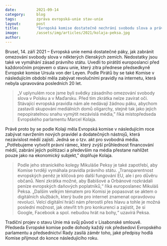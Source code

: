 ```yaml
---
date:         2021-09-14
category:     blog
tags:         zpráva evropská-unie stav-unie
layout:       post
title:        "Evropská komise dostatečně nechrání svobodu slova a právní státy, hodnotí stav unie pirátští europoslanci"
image:        /assets/img/articles/2021/kolaja-peksa.jpg
author:       
---
```


Brusel, 14. září 2021 – Evropská unie nemá dostatečné páky, jak zabránit omezování svobody slova v některých členských zemích. Nedostatky jsou také ve vymáhání zásad právního státu. Uvedli to pirátští europoslanci před každoročním projevem o stavu unie, který zítra přednese předsedkyně Evropské komise Ursula von der Leyen. Podle Pirátů by se také Komise v následujícím období měla zabývat revolučními pravidly na internetu, která nebyla upravována posledních 20 let.

> „V uplynulém roce jsme byli svědky zásadního omezování svobody slova v Polsku a v Maďarsku. Před tím zkrátka nelze zavírat oči. Stávající evropská pravidla nám ale nedávají žádnou páku, abychom zastavili skupování mediálních domů oligarchy, stejně tak jako jejich nepopiratelnou snahu vymýtit nezávislá média,” říká místopředseda Evropského parlamentu Marcel Kolaja. 

Právě proto by se podle Kolaji měla Evropská komise v následujícím roce zabývat navržením nových pravidel a dodatečných nástrojů, která nezávislost médií zajistí. Jedná se o tzv. akt pro svobodná média. „Potřebujeme vytvořit právní rámec, který zvýší průhlednost financování médií, zabrání jejich politizaci a především na média přestane nahlížet pouze jako na ekonomický subjekt,” doplňuje Kolaja. 

> Podle jeho stranického kolegy Mikuláše Peksy je také zapotřebí, aby Komise tvrději vymáhala pravidla právního státu. „Transparentnost evropských peněz je klíčová pro další fungování EU, ale i pro důvěru občanů. Není zkrátka možné, aby Babišové a Orbánové rozkrádali peníze evropských daňových poplatníků,“ říká europoslanec Mikuláš Peksa. „Dalším velkým tématem pro Komisi je popasovat se aktem o digitálních službách, který bude pro internet znamenat opravdovou revoluci. Velcí digitální hráči nám přerostli přes hlavu a tohle je možná poslední možnost, jak otevřít trh pro konkurenci a zajistit, že si Google, Facebook a spol. nebudou hrát na bohy,“ uzavírá Peksa. 

Tradiční projev o stavu Unie má svůj původ v Lisabonské smlouvě. Předseda Evropské komise podle dohody každý rok předsedovi Evropského parlamentu a předsednictví Rady zasílá záměr toho, jaké předpisy hodlá Komise přijmout do konce následujícího roku. 
